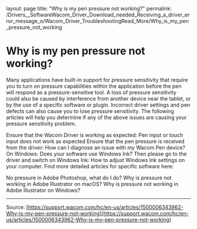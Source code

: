 layout: page
title: "Why is my pen pressure not working?"
permalink: /Drivers__SoftwareWacom_Driver_Download_needed_Receiving_a_driver_error_message_o/Wacom_Driver_TroubleshootingRead_More/Why_is_my_pen_pressure_not_working

# Why is my pen pressure not working?

Many applications have built-in support for pressure sensitivity that require you to turn on pressure capabilities within the application before the pen will respond as a pressure-sensitive tool. 
A loss of pressure sensitivity could also be caused by interference from another device near the tablet, or by the use of a specific software or plugin. 
Incorrect driver settings and pen defects can also cause you to lose pressure sensitivity. The following articles will help you determine if any of the above issues are causing your pressure sensitivity problem. 

Ensure that the Wacom Driver is working as expected: Pen input or touch input does not work as expected
Ensure that the pen pressure is received from the driver: How can I diagnose an issue with my Wacom Pen device?
On Windows: Does your software use Windows Ink? Then please go to the driver and switch on Windows Ink: How to adjust Windows Ink settings on your computer.
Find more detailed articles for specific software here: 

No pressure in Adobe Photoshop, what do I do?
Why is pressure not working in Adobe Illustrator on macOS?
Why is pressure not working in Adobe Illustrator on Windows?

---
Source: [https://support.wacom.com/hc/en-us/articles/1500006343962-Why-is-my-pen-pressure-not-working](https://support.wacom.com/hc/en-us/articles/1500006343962-Why-is-my-pen-pressure-not-working)
